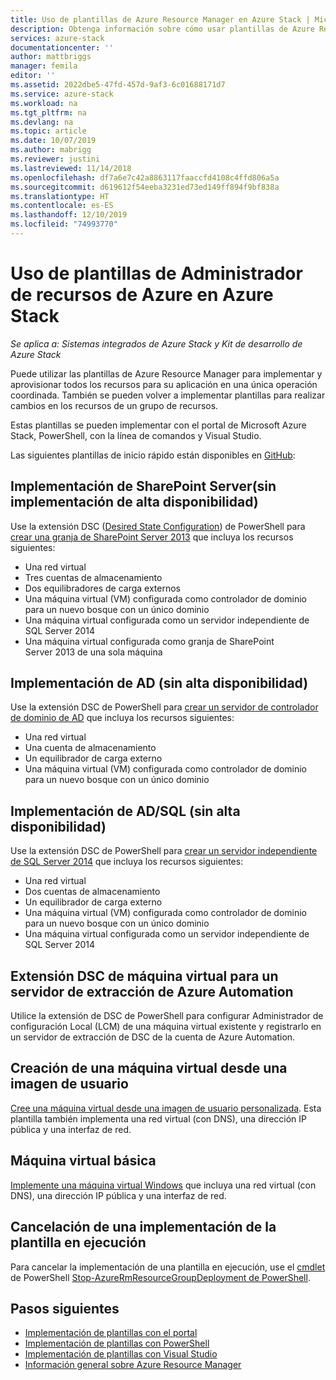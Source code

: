 ```yaml
---
title: Uso de plantillas de Azure Resource Manager en Azure Stack | Microsoft Docs
description: Obtenga información sobre cómo usar plantillas de Azure Resource Manager en Azure Stack para aprovisionar recursos.
services: azure-stack
documentationcenter: ''
author: mattbriggs
manager: femila
editor: ''
ms.assetid: 2022dbe5-47fd-457d-9af3-6c01688171d7
ms.service: azure-stack
ms.workload: na
ms.tgt_pltfrm: na
ms.devlang: na
ms.topic: article
ms.date: 10/07/2019
ms.author: mabrigg
ms.reviewer: justini
ms.lastreviewed: 11/14/2018
ms.openlocfilehash: df7a6e7c42a8863117faaccfd4108c4ffd806a5a
ms.sourcegitcommit: d619612f54eeba3231ed73ed149ff894f9bf838a
ms.translationtype: HT
ms.contentlocale: es-ES
ms.lasthandoff: 12/10/2019
ms.locfileid: "74993770"
---
```

# <a name="use-azure-resource-manager-templates-in-azure-stack"></a>Uso de plantillas de Administrador de recursos de Azure en Azure Stack

*Se aplica a: Sistemas integrados de Azure Stack y Kit de desarrollo de Azure Stack*

Puede utilizar las plantillas de Azure Resource Manager para implementar y aprovisionar todos los recursos para su aplicación en una única operación coordinada. También se pueden volver a implementar plantillas para realizar cambios en los recursos de un grupo de recursos.

Estas plantillas se pueden implementar con el portal de Microsoft Azure Stack, PowerShell, con la línea de comandos y Visual Studio.

Las siguientes plantillas de inicio rápido están disponibles en [GitHub](https://aka.ms/azurestackgithub):

## <a name="deploy-sharepoint-server-non-high-availability-deployment"></a>Implementación de SharePoint Server(sin implementación de alta disponibilidad)

Use la extensión DSC ([Desired State Configuration](/powershell/scripting/dsc/overview/overview)) de PowerShell para [crear una granja de SharePoint Server 2013](https://github.com/Azure/AzureStack-QuickStart-Templates/tree/master/sharepoint-2013-non-ha) que incluya los recursos siguientes:

* Una red virtual
* Tres cuentas de almacenamiento
* Dos equilibradores de carga externos
* Una máquina virtual (VM) configurada como controlador de dominio para un nuevo bosque con un único dominio
* Una máquina virtual configurada como un servidor independiente de SQL Server 2014
* Una máquina virtual configurada como granja de SharePoint Server 2013 de una sola máquina

## <a name="deploy-ad-non-high-availability-deployment"></a>Implementación de AD (sin alta disponibilidad)

Use la extensión DSC de PowerShell para [crear un servidor de controlador de dominio de AD](https://github.com/Azure/AzureStack-QuickStart-Templates/tree/master/ad-non-ha) que incluya los recursos siguientes:

* Una red virtual
* Una cuenta de almacenamiento
* Un equilibrador de carga externo
* Una máquina virtual (VM) configurada como controlador de dominio para un nuevo bosque con un único dominio

## <a name="deploy-adsql-non-high-availability-deployment"></a>Implementación de AD/SQL (sin alta disponibilidad)

Use la extensión DSC de PowerShell para [crear un servidor independiente de SQL Server 2014](https://github.com/Azure/AzureStack-QuickStart-Templates/tree/master/sql-2014-non-ha) que incluya los recursos siguientes:

* Una red virtual
* Dos cuentas de almacenamiento
* Un equilibrador de carga externo
* Una máquina virtual (VM) configurada como controlador de dominio para un nuevo bosque con un único dominio
* Una máquina virtual configurada como un servidor independiente de SQL Server 2014

## <a name="vm-dsc-extension-azure-automation-pull-server"></a>Extensión DSC de máquina virtual para un servidor de extracción de Azure Automation

Utilice la extensión de DSC de PowerShell para configurar Administrador de configuración Local (LCM) de una máquina virtual existente y registrarlo en un servidor de extracción de DSC de la cuenta de Azure Automation.

## <a name="create-a-virtual-machine-from-a-user-image"></a>Creación de una máquina virtual desde una imagen de usuario

[Cree una máquina virtual desde una imagen de usuario personalizada](https://github.com/Azure/AzureStack-QuickStart-Templates/tree/master/101-vm-create-from-customimage). Esta plantilla también implementa una red virtual (con DNS), una dirección IP pública y una interfaz de red.

## <a name="basic-virtual-machine"></a>Máquina virtual básica

[Implemente una máquina virtual Windows](https://github.com/Azure/AzureStack-QuickStart-Templates/tree/master/101-simple-windows-vm) que incluya una red virtual (con DNS), una dirección IP pública y una interfaz de red.

## <a name="cancel-a-running-template-deployment"></a>Cancelación de una implementación de la plantilla en ejecución

Para cancelar la implementación de una plantilla en ejecución, use el [cmdlet](/powershell/module/azurerm.resources/stop-azurermresourcegroupdeployment) de PowerShell [Stop-AzureRmResourceGroupDeployment de PowerShell](/powershell/scripting/developer/cmdlet/cmdlet-overview).

## <a name="next-steps"></a>Pasos siguientes

* [Implementación de plantillas con el portal](azure-stack-deploy-template-portal.md)
* [Implementación de plantillas con PowerShell](azure-stack-deploy-template-powershell.md)
* [Implementación de plantillas con Visual Studio](azure-stack-deploy-template-visual-studio.md)
* [Información general sobre Azure Resource Manager](/azure/azure-resource-manager/resource-group-overview)
